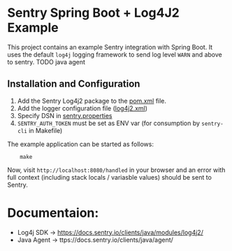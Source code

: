 # Sentry Spring Boot + Log4J2 Example

This project contains an example Sentry integration with Spring Boot. It uses
the default `log4j` logging framework to send log level `WARN` and above
to sentry. TODO java agent

## Installation and Configuration

1. Add the Sentry Log4j2 package to the [pom.xml](https://github.com/sentry-demos/spring-boot-log4j2/blob/master/pom.xml#L27-L31) file.
2. Add the logger configuration file ([log4j2.xml](https://github.com/sentry-demos/spring-boot-log4j2/blob/master/src/main/resources/log4j2.xml))
1. Specify DSN in [sentry.properties](https://github.com/sentry-demos/java-spring-boot-log4j/blob/master/sentry.properties#L8) 
2. `SENTRY_AUTH_TOKEN` must be set as ENV var (for consumption by `sentry-cli` in Makefile)

The example application can be started as follows:
```
    make
```

Now, visit `http://localhost:8080/handled` in your browser and an error with full context (including stack locals / variasble values) should be sent to Sentry.

# Documentaion:
- Log4j SDK -> https://docs.sentry.io/clients/java/modules/log4j2/
- Java Agent -> ttps://docs.sentry.io/clients/java/agent/
